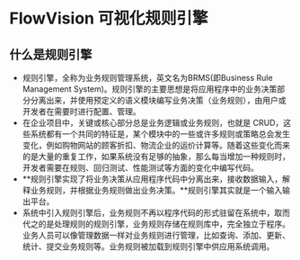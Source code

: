 # FlowVision 可视化规则引擎

## 什么是规则引擎
- 规则引擎，全称为业务规则管理系统，英文名为BRMS(即Business Rule Management System)。规则引擎的主要思想是将应用程序中的业务决策部分分离出来，并使用预定义的语义模块编写业务决策（业务规则），由用户或开发者在需要时进行配置、管理。
- 在企业项目中，关键或核心部分总是业务逻辑或业务规则，也就是 CRUD，这些系统都有一个共同的特征是，某个模块中的一些或许多规则或策略总会发生变化，例如购物网站的顾客折扣、物流企业的运价计算等。随着这些变化而来的是大量的重复工作，如果系统没有足够的抽象，那么每当增加一种规则时，开发者需要在规则、回归测试、性能测试等方面的变化中编写代码。
- **规则引擎实现了将业务决策从应用程序代码中分离出来，接收数据输入，解释业务规则，并根据业务规则做出业务决策。**规则引擎其实就是一个输入输出平台。
- 系统中引入规则引擎后，业务规则不再以程序代码的形式驻留在系统中，取而代之的是处理规则的规则引擎，业务规则存储在规则库中，完全独立于程序。业务人员可以像管理数据一样对业务规则进行管理，比如查询、添加、更新、统计、提交业务规则等。业务规则被加载到规则引擎中供应用系统调用。